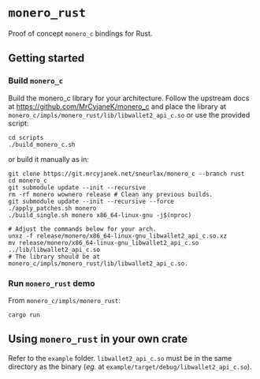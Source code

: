 # `monero_rust`
Proof of concept `monero_c` bindings for Rust.

## Getting started
<!--
### Prerequisites
You may need
```
sudo apt-get install libhidapi-dev
```
-->
### Build `monero_c`
Build the monero_c library for your architecture.  Follow the upstream docs at 
https://github.com/MrCyjaneK/monero_c <!-- TODO: use example CMakeLists --> and 
place the library at `monero_c/impls/monero_rust/lib/libwallet2_api_c.so` or use 
the provided script:
```
cd scripts
./build_monero_c.sh
```

or build it manually as in:
```
git clone https://git.mrcyjanek.net/sneurlax/monero_c --branch rust
cd monero_c
git submodule update --init --recursive
rm -rf monero wownero release # Clean any previous builds.
git submodule update --init --recursive --force
./apply_patches.sh monero
./build_single.sh monero x86_64-linux-gnu -j$(nproc)

# Adjust the commands below for your arch.
unxz -f release/monero/x86_64-linux-gnu_libwallet2_api_c.so.xz
mv release/monero/x86_64-linux-gnu_libwallet2_api_c.so ../lib/libwallet2_api_c.so
# The library should be at monero_c/impls/monero_rust/lib/libwallet2_api_c.so.
```

### Run `monero_rust` demo
From `monero_c/impls/monero_rust`:
```
cargo run
```

## Using `monero_rust` in your own crate
Refer to the `example` folder.  `libwallet2_api_c.so` must be in the same 
directory as the binary (*eg.* at `example/target/debug/libwallet2_api_c.so`).
